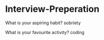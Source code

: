 # Interview-Preperation
What is your aspiring habit?
sobriety

What is your favourite activity?
coding

